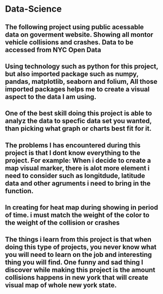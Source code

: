# Data-Science
## The following project using public acessable data on goverment website. Showing all montor vehicle collisions and crashes. Data to be accessed from NYC Open Data 
## Using technology such as python for this project, but also imported package such as numpy, pandas, matplotlib, seaborn and folium, All those imported packages helps me to create a visual aspect to the data I am using.

## One of the best skill doing this project is able to analyz the data to specfic data set you wanted, than picking what graph or charts best fit for it. 

## The problems  I has encountered during this project is that I dont know everything to the project. For example: When i decide to create a map visual marker, there is alot more element i need to consider such as longitdude, latitude data and other agruments i need to bring in the function.
## In creating for heat map during showing in period of time.  i must match the weight of the color to the weight of the collision or crashes

## The things i learn from this project is that when doing this type of projects, you never know what you will need to learn on the job and interesting thing you will find. One funny and sad thing I discover while making this project is the amount collisions happens in new york that will create visual map of whole new york state.

